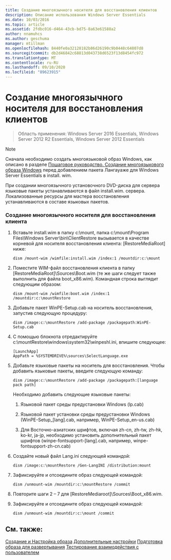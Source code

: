 ```yaml
---
title: Создание многоязычного носителя для восстановления клиентов
description: Описание использования Windows Server Essentials
ms.date: 10/03/2016
ms.topic: article
ms.assetid: 2fdbc016-d464-43cb-bd75-8a63e61588a2
author: nnamuhcs
ms.author: geschuma
manager: mtillman
ms.openlocfilehash: 8440fe0a32128182b86d26190c9b0448c64807d8
ms.sourcegitcommit: db2d46842c68813d043738d6523f13d8454fc972
ms.translationtype: MT
ms.contentlocale: ru-RU
ms.lasthandoff: 09/10/2020
ms.locfileid: "89623915"
---
```

# <a name="build-multi-language-client-restore-media"></a>Создание многоязычного носителя для восстановления клиентов

>Область применения: Windows Server 2016 Essentials, Windows Server 2012 R2 Essentials, Windows Server 2012 Essentials

> [!NOTE]
>  Сначала необходимо создать многоязыковой образ Windows, как описано в разделе [Пошаговое руководство. Создание многоязыкового образа Windows](/previous-versions/windows/it-pro/windows-8.1-and-8/jj126995(v=win.10)) перед добавлением пакета Лангауаже для Windows Server Essentials в install. wim.

 При создании многоязычного установочного DVD-диска для сервера языковые пакеты устанавливаются в файл install.wim. сервера. Локализованные ресурсы для мастера восстановления устанавливаются в составе языковых пакетов.

### <a name="to-build-a-multi-language-client-restore-media"></a>Создание многоязычного носителя для восстановления клиента

1.  Вставьте install.wim в папку c:\mount, папка c:\mount\Program Files\Windows Server\bin\ClientRestore вызывается в качестве корневой для носителя восстановления клиента: [RestoreMediaRoot] ниже:

    ```
    dism /mount-wim /wimfile:install.wim /index:1 /mountdir:c:\mount
    ```

2.  Поместите WIM-файл восстановления клиента в папку [RestoreMediaRoot]\Sources\Boot.wim (те же шаги следует также выполнить для файла boot_x86.wim). Командная строка выглядит следующим образом:

    ```
    dism /mount-wim /wimfile:boot.wim /index:1 /mountdir:c:\mountRestore
    ```

3.  Добавьте пакет WinPE-Setup.cab на носитель восстановления, запустив следующую процедуру:

    ```
    dism /image:c:\mountRestore /add-package /packagepath:WinPE-Setup.cab
    ```

4.  С помощью блокнота отредактируйте c:\mountRestore\windows\system32\winpeshl.ini, впишите следующее:

    ```
    [LaunchApp]
    AppPath = %SYSTEMDRIVE%\sources\SelectLanguage.exe
    ```

5.  Добавьте языковые пакеты на носитель для восстановления. Чтобы добавить языковые пакеты, введите следующую команду:

    ```
    dism /image:c:\mountRestore /add-package /packagepath:[language pack path]
    ```

     Необходимо добавить следующие языковые пакеты:

    1.  Языковой пакет среды предустановки Windows (lp.cab)

    2.  Языковой пакет установки среды предустановки Windows (WinPE-Setup_[lang].cab, например, WinPE-Setup_en-us.cab)

    3.  Для Восточно-азиатских шрифтов, включая zh-cn, zh-tw, zh-hk, ko-kr, ja-jp, необходимо установить дополнительный пакет шрифтов (winpe-fontsupport-[lang].cab, например, winpe-fontsupport-zh-cn.cab)

6.  Создайте новый файл Lang.ini следующей командой:

    ```
    dism /image:c:\mountRestore /Gen-LangINI /distribution:mount
    ```

7.  Зафиксируйте и отсоедините образ следующей командой:

    ```
    dism /unmount-wim /mountdir:c:\mountRestore /commit
    ```

8.  Повторите шаги 2 – 7 для [RestoreMediaroot]\Sources\Boot_x86.wim.

9. Зафиксируйте и отсоедините образ следующей командой:

    ```
    dism /unmount-wim /mountdir:c:\mount /commit
    ```

## <a name="see-also"></a>См. также:

 [Создание и Настройка образа](Creating-and-Customizing-the-Image.md) [Дополнительные настройки](Additional-Customizations.md) [Подготовка образа для развертывания](Preparing-the-Image-for-Deployment.md) [Тестирование взаимодействия с пользователем](Testing-the-Customer-Experience.md)